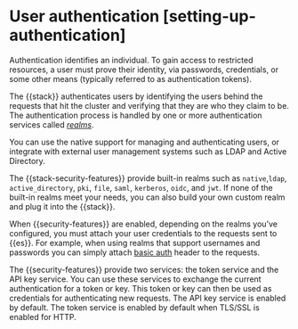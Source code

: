 # User authentication [setting-up-authentication]

Authentication identifies an individual. To gain access to restricted resources, a user must prove their identity, via passwords, credentials, or some other means (typically referred to as authentication tokens).

The {{stack}} authenticates users by identifying the users behind the requests that hit the cluster and verifying that they are who they claim to be. The authentication process is handled by one or more authentication services called [*realms*](../../../deploy-manage/users-roles/cluster-or-deployment-auth/authentication-realms.md).

You can use the native support for managing and authenticating users, or integrate with external user management systems such as LDAP and Active Directory.

The {{stack-security-features}} provide built-in realms such as `native`,`ldap`, `active_directory`, `pki`, `file`, `saml`, `kerberos`, `oidc`, and `jwt`. If none of the built-in realms meet your needs, you can also build your own custom realm and plug it into the {{stack}}.

When {{security-features}} are enabled, depending on the realms you’ve configured, you must attach your user credentials to the requests sent to {{es}}. For example, when using realms that support usernames and passwords you can simply attach [basic auth](https://en.wikipedia.org/wiki/Basic_access_authentication) header to the requests.

The {{security-features}} provide two services: the token service and the API key service. You can use these services to exchange the current authentication for a token or key. This token or key can then be used as credentials for authenticating new requests. The API key service is enabled by default. The token service is enabled by default when TLS/SSL is enabled for HTTP.
























